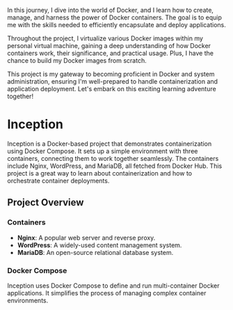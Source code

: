 In this journey, I dive into the world of Docker, and I learn how to create, manage, and harness the power of Docker containers. The goal is to equip me with the skills needed to efficiently encapsulate and deploy applications.

Throughout the project, I virtualize various Docker images within my personal virtual machine, gaining a deep understanding of how Docker containers work, their significance, and practical usage. Plus, I have the chance to build my Docker images from scratch.

This project is my gateway to becoming proficient in Docker and system administration, ensuring I'm well-prepared to handle containerization and application deployment. Let's embark on this exciting learning adventure together!

# Inception
Inception is a Docker-based project that demonstrates containerization using Docker Compose. It sets up a simple environment with three containers, connecting them to work together seamlessly. The containers include Nginx, WordPress, and MariaDB, all fetched from Docker Hub. This project is a great way to learn about containerization and how to orchestrate container deployments.

## Project Overview

### Containers

- **Nginx**: A popular web server and reverse proxy.
- **WordPress**: A widely-used content management system.
- **MariaDB**: An open-source relational database system.

### Docker Compose

Inception uses Docker Compose to define and run multi-container Docker applications. It simplifies the process of managing complex container environments.
